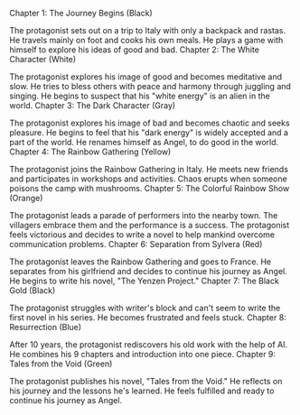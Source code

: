 Chapter 1: The Journey Begins (Black)

The protagonist sets out on a trip to Italy with only a backpack and rastas.
He travels mainly on foot and cooks his own meals.
He plays a game with himself to explore his ideas of good and bad.
Chapter 2: The White Character (White)

The protagonist explores his image of good and becomes meditative and slow.
He tries to bless others with peace and harmony through juggling and singing.
He begins to suspect that his "white energy" is an alien in the world.
Chapter 3: The Dark Character (Gray)

The protagonist explores his image of bad and becomes chaotic and seeks pleasure.
He begins to feel that his "dark energy" is widely accepted and a part of the world.
He renames himself as Angel, to do good in the world.
Chapter 4: The Rainbow Gathering (Yellow)

The protagonist joins the Rainbow Gathering in Italy.
He meets new friends and participates in workshops and activities.
Chaos erupts when someone poisons the camp with mushrooms.
Chapter 5: The Colorful Rainbow Show (Orange)

The protagonist leads a parade of performers into the nearby town.
The villagers embrace them and the performance is a success.
The protagonist feels victorious and decides to write a novel to help mankind overcome communication problems.
Chapter 6: Separation from Sylvera (Red)

The protagonist leaves the Rainbow Gathering and goes to France.
He separates from his girlfriend and decides to continue his journey as Angel.
He begins to write his novel, "The Yenzen Project."
Chapter 7: The Black Gold (Black)

The protagonist struggles with writer's block and can't seem to write the first novel in his series.
He becomes frustrated and feels stuck.
Chapter 8: Resurrection (Blue)

After 10 years, the protagonist rediscovers his old work with the help of AI.
He combines his 9 chapters and introduction into one piece.
Chapter 9: Tales from the Void (Green)

The protagonist publishes his novel, "Tales from the Void."
He reflects on his journey and the lessons he's learned.
He feels fulfilled and ready to continue his journey as Angel.